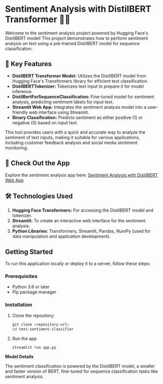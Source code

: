 # Sentiment Analysis with DistilBERT Transformer 🤖📝

Welcome to the sentiment analysis project powered by Hugging Face's DistilBERT model! This project demonstrates how to perform sentiment analysis on text using a pre-trained DistilBERT model for sequence classification.

## 🌟 Key Features

- **DistilBERT Transformer Model:** Utilizes the DistilBERT model from Hugging Face's Transformers library for efficient text classification.
- **DistilBERTTokenizer:** Tokenizes text input to prepare it for model inference.
- **DistilBertForSequenceClassification:** Fine-tuned model for sentiment analysis, predicting sentiment labels for input text.
- **Streamlit Web App:** Integrates the sentiment analysis model into a user-friendly web interface using Streamlit.
-  **Binary Classification:** Predicts sentiment as either positive (1) or negative (0) based on input text.

This tool provides users with a quick and accurate way to analyze the sentiment of text inputs, making it suitable for various applications, including customer feedback analysis and social media sentiment monitoring.

## 🔗 Check Out the App

Explore the sentiment analysis app here: [Sentiment Analysis with DistilBERT Web App](https://stock-forecast-app-twu5hak22gtlievyyoypof.streamlit.app/)

## 🛠️ Technologies Used

1. **Hugging Face Transformers:** For accessing the DistilBERT model and tokenizer.
2. **Streamlit:** To create an interactive web interface for the sentiment analysis.
3. **Python Libraries:** Transformers, Streamlit, Pandas, NumPy (used for data manipulation and application development).

## Getting Started

To run this application locally or deploy it to a server, follow these steps:

### Prerequisites

- Python 3.6 or later
- Pip package manager

### Installation

1. Clone the repository:

   ```bash
   git clone <repository-url>
   cd text-sentiment-classifier

2. Run the app
   ```bash
   streamlit run app.py
   
**Model Details**

The sentiment classification is powered by the DistilBERT model, a smaller and faster version of BERT, fine-tuned for sequence classification tasks like sentiment analysis.
